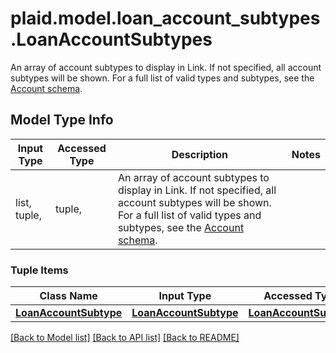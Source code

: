 # plaid.model.loan_account_subtypes.LoanAccountSubtypes

An array of account subtypes to display in Link. If not specified, all account subtypes will be shown. For a full list of valid types and subtypes, see the [Account schema](https://plaid.com/docs/api/accounts#account-type-schema). 

## Model Type Info
Input Type | Accessed Type | Description | Notes
------------ | ------------- | ------------- | -------------
list, tuple,  | tuple,  | An array of account subtypes to display in Link. If not specified, all account subtypes will be shown. For a full list of valid types and subtypes, see the [Account schema](https://plaid.com/docs/api/accounts#account-type-schema).  | 

### Tuple Items
Class Name | Input Type | Accessed Type | Description | Notes
------------- | ------------- | ------------- | ------------- | -------------
[**LoanAccountSubtype**](LoanAccountSubtype.md) | [**LoanAccountSubtype**](LoanAccountSubtype.md) | [**LoanAccountSubtype**](LoanAccountSubtype.md) |  | 

[[Back to Model list]](../../README.md#documentation-for-models) [[Back to API list]](../../README.md#documentation-for-api-endpoints) [[Back to README]](../../README.md)


